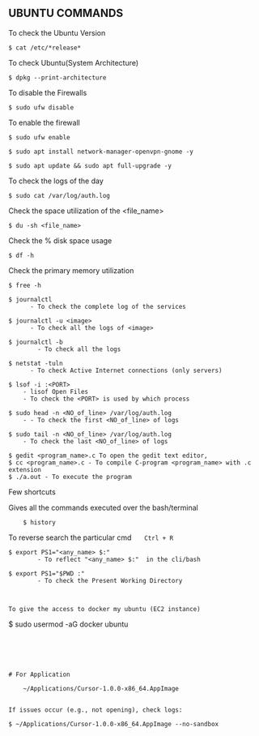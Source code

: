 ## UBUNTU COMMANDS

To check the Ubuntu Version
```
$ cat /etc/*release* 
```
To check Ubuntu(System Architecture)
```
$ dpkg --print-architecture
```

To disable the Firewalls

```
$ sudo ufw disable 
```

To enable the firewall
```  
$ sudo ufw enable 
```
```  
$ sudo apt install network-manager-openvpn-gnome -y
```
```
$ sudo apt update && sudo apt full-upgrade -y 
```
To check the logs of the day
```
$ sudo cat /var/log/auth.log
```
Check the space utilization of the <file_name>    
```
$ du -sh <file_name> 
```
Check the % disk space usage
```
$ df -h
```
Check the primary memory utilization
```
$ free -h
```

          
    $ journalctl
          - To check the complete log of the services

    $ journalctl -u <image>
          - To check all the logs of <image>

    $ journalctl -b
            - To check all the logs

    $ netstat -tuln
          - To check Active Internet connections (only servers)

    $ lsof -i :<PORT>
        - lisof Open Files
        - To check the <PORT> is used by which process

    $ sudo head -n <NO_of_line> /var/log/auth.log
        - - To check the first <NO_of_line> of logs

    $ sudo tail -n <NO_of_line> /var/log/auth.log
        - To check the last <NO_of_line> of logs
        
    
    
```
$ gedit <program_name>.c To open the gedit text editor,
$ cc <program_name>.c - To compile C-program <program_name> with .c extension
$ ./a.out - To execute the program
```

Few shortcuts

Gives all the commands executed over the bash/terminal
```
    $ history
```
To reverse search the particular cmd
```    Ctrl + R ```

    $ export PS1="<any_name> $:"
            - To reflect "<any_name> $:"  in the cli/bash

    $ export PS1="$PWD :"
            - To check the Present Working Directory

```


To give the access to docker my ubuntu (EC2 instance)
```
$ sudo usermod -aG docker ubuntu
```





# For Application

    ~/Applications/Cursor-1.0.0-x86_64.AppImage

    
If issues occur (e.g., not opening), check logs:

```
    $ ~/Applications/Cursor-1.0.0-x86_64.AppImage --no-sandbox
```


